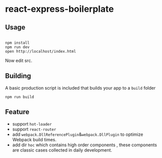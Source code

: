 # react-express-boilerplate

## Usage

``` 

npm install
npm run dev
open http://localhost/index.html

```

Now edit src.

## Building

A basic production script is included that builds your app to a `build` folder

```
npm run build
```


## Feature

- support `hot-loader`
- support `react-router` 
- add `webpack.DllReferencePlugin`&`webpack.DllPlugin` to optimize Webpack build times.
- add dir `hoc` which contains high order components , these components are classic cases collected in daily development.